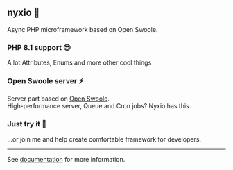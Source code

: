 ## nyxio 🚀 
Async PHP microframework based on Open Swoole.

### PHP 8.1 support 😎
A lot Attributes, Enums and more other cool things


### Open Swoole server ⚡️
Server part based on [Open Swoole](https://openswoole.com/docs). 
<br>High-performance server, Queue and Cron jobs? Nyxio has this.


### Just try it 🌈
...or join me and help create comfortable framework for developers.

<hr/>

See [documentation](https://github.com/nyxio-php/docs) for more information.
